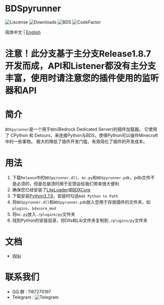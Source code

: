 # BDSpyrunner
![Liscense](https://img.shields.io/github/license/twoone-3/BDSpyrunner)
![Downloads](https://img.shields.io/github/downloads/twoone-3/BDSpyrunner/total)
![BDS](https://img.shields.io/badge/support--BDS--version-1.18-blue)
![CodeFactor](https://www.codefactor.io/repository/github/twoone-3/bdspyrunner/badge)

简体中文 | [English](README_EN.md)
# 注意！此分支基于主分支Release1.8.7开发而成，API和Listener都没有主分支丰富，使用时请注意您的插件使用的监听器和API
# 简介
`BDSpyrunner`是一个用于`BDS`(Bedrock Dedicated Server)的插件加载器。
它使用了 CPython 和 Detours，来连接Python与BDS，使得Python可以操作Minecraft中的一些事物。
极大的降低了插件开发门槛，有效简化了插件的开发成本。
# 用法
1. 下载`Release`中的`BDSpyrunner.dll`、`mc.py`和`BDSpyrunner.pdb`，pdb文件不是必须的，但是在崩溃时用于反馈会给我们带来很大便利
2. 确保您已经安装了[LiteLoader](https://github.com/LiteLDev/LiteLoaderBDS)或[BDXCore](https://github.com/jfishing/BDXCore)
3. 下载安装[Python3.7.9](https://www.python.org/ftp/python/3.7.9/python-3.7.9-amd64.exe)，安装时勾选`Add Python to Path`
4. 将`BDSpyrunner.dll`和`BDSpyrunner.pdb`放入您用于存放插件的文件夹，如`plugins`、`bdxcore_mod`
5. 将`mc.py`放入`./plugins/py`文件夹
6. 找到Python的安装目录，将Dlls和Lib文件夹复制到`./plugins/py`文件夹
# 文档
* [Wiki](https://github.com/WillowSauceR/BDSpyrunner/wiki)
# 联系我们
* QQ 群 : 1167270197
* Telegram : ![Telegram](https://img.shields.io/badge/telegram-BDSpyrunner-blue?&logo=telegram&link=https://t.me/bdspyrunner)
